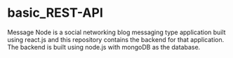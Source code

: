# basic_REST-API
Message Node is a social networking blog messaging type application built using react.js and this repository contains the backend for that application. The backend is built using node.js with mongoDB as the database.
